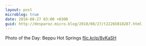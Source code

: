 ```yaml
---
layout: post
microblog: true
date: 2010-08-27 03:00 +0300
guid: http://desparoz.micro.blog/2010/08/27/t22265818287.html
---
```

Photo of the Day: Beppu Hot Springs [flic.kr/p/8vKaSH](http://flic.kr/p/8vKaSH)
